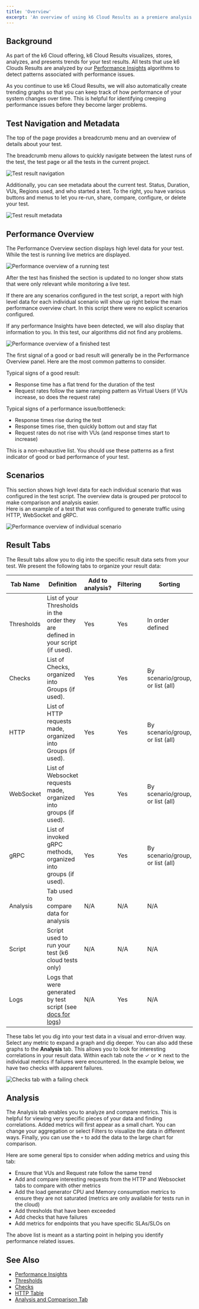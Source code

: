 ```yaml
---
title: 'Overview'
excerpt: 'An overview of using k6 Cloud Results as a premiere analysis tool'
---
```


## Background

As part of the k6 Cloud offering, k6 Cloud Results visualizes, stores, analyzes, and presents trends for your test results. All tests that use k6 Clouds Results are analyzed by our [Performance Insights](/cloud/analyzing-results/performance-insights/) algorithms to detect patterns associated with performance issues.

As you continue to use k6 Cloud Results, we will also automatically create trending graphs so that you can keep track of how performance of your system changes over time. This is helpful for identifying creeping performance issues before they become larger problems.

## Test Navigation and Metadata

The top of the page provides a breadcrumb menu and an overview of details about your test.

The breadcrumb menu allows to quickly navigate between the latest runs of the test, the test page or all the tests in the current project.

![Test result navigation](./images/01-Overview/test-run-navigation.png)

Additionally, you can see metadata about the current test. Status, Duration, VUs, Regions used, and who started a test. To the right, you have various buttons and menus to let you re-run, share, compare, configure, or delete your test.

![Test result metadata](./images/01-Overview/test-metadata.png)

## Performance Overview

The Performance Overview section displays high level data for your test. While the test is running live metrics are displayed.

![Performance overview of a running test](images/01-Overview/running-performance-overview.png)

After the test has finished the section is updated to no longer show stats that were only relevant while monitoring a live test.

If there are any scenarios configured in the test script, a report with high level data for each individual scenario will show up right below the main performance overview chart. In this script there were no explicit scenarios configured.

If any performance Insights have been detected, we will also display that information to you. In this test, our algorithms did not find any problems.

![Performance overview of a finished test](images/01-Overview/finished-performance-overview.png)

The first signal of a good or bad result will generally be in the Performance Overview panel. Here are the most common patterns to consider.

Typical signs of a good result:

- Response time has a flat trend for the duration of the test
- Request rates follow the same ramping pattern as Virtual Users (if VUs increase, so does the request rate)

Typical signs of a performance issue/bottleneck:

- Response times rise during the test
- Response times rise, then quickly bottom out and stay flat
- Request rates do not rise with VUs (and response times start to increase)

This is a non-exhaustive list. You should use these patterns as a first indicator of good or bad performance of your test.

## Scenarios

This section shows high level data for each individual scenario that was configured in the test script. The overview data is grouped per protocol to make comparison and analysis easier.\
Here is an example of a test that was configured to generate traffic using HTTP, WebSocket and gRPC.

![Performance overview of individual scenario](images/01-Overview/scenario-performance-overview.png)



## Result Tabs

The Result tabs allow you to dig into the specific result data sets from your test. We present the following tabs to organize your result data:

| Tab Name   | Definition                                                                                     | Add to analysis? | Filtering        | Sorting                 |
| ---------- | ---------------------------------------------------------------------------------------------- | ---------------- | ---------------- | ----------------------- |
| Thresholds | List of your Thresholds in the order they are defined in your script (if used).                | Yes              | Yes              | In order defined        |
| Checks     | List of Checks, organized into Groups (if used).                                               | Yes              | Yes              | By scenario/group, or list (all) |
| HTTP       | List of HTTP requests made, organized into Groups (if used).                                   | Yes              | Yes              | By scenario/group, or list (all) |
| WebSocket  | List of Websocket requests made, organized into groups (if used).                              | Yes              | Yes              | By scenario/group, or list (all) |
| gRPC       | List of invoked gRPC methods, organized into groups (if used).                                 | Yes              | Yes              | By scenario/group, or list (all) |
| Analysis   | Tab used to compare data for analysis                                                          | N/A              | N/A              | N/A                     |
| Script     | Script used to run your test (k6 cloud tests only)                                             | N/A              | N/A              | N/A                     |
| Logs       | Logs that were generated by test script (see [docs for logs](/cloud/analyzing-results/logs/))  | N/A              | Yes              | N/A                     |

These tabs let you dig into your test data in a visual and error-driven way.
Select any metric to expand a graph and dig deeper. You can also add these graphs to the **Analysis** tab. This allows you to look for interesting correlations in your result data. Within each tab note the &#10003; or &#10005; next to the individual metrics if failures were encountered. In the example below, we have two checks with apparent failures.

![Checks tab with a failing check](images/01-Overview/checks-tab-with-failures.png)

## Analysis

The Analysis tab enables you to analyze and compare metrics. This is helpful for viewing very specific pieces of your data and finding correlations. Added metrics will first appear as a small chart. You can change your aggregation or select Filters to visualize the data in different ways. Finally, you can use the `+` to add the data to the large chart for comparison.

Here are some general tips to consider when adding metrics and using this tab:

- Ensure that VUs and Request rate follow the same trend
- Add and compare interesting requests from the HTTP and Websocket tabs to compare with other metrics
- Add the load generator CPU and Memory consumption metrics to ensure they are not saturated (metrics are only available for tests run in the cloud)
- Add thresholds that have been exceeded
- Add checks that have failures
- Add metrics for endpoints that you have specific SLAs/SLOs on

The above list is meant as a starting point in helping you identify performance related issues.

## See Also

- [Performance Insights](/cloud/analyzing-results/performance-insights/)
- [Thresholds](/cloud/analyzing-results/threshold-tab)
- [Checks](/cloud/analyzing-results/checks-tab)
- [HTTP Table](/cloud/analyzing-results/http-tab)
- [Analysis and Comparison Tab](/cloud/analyzing-results/test-comparison)
